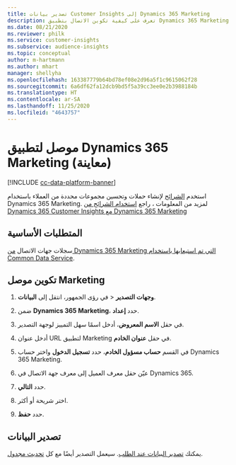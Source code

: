 ```yaml
---
title: تصدير بيانات Customer Insights إلى Dynamics 365 Marketing
description: تعرف على كيفية تكوين الاتصال بتطبيق Dynamics 365 Marketing.
ms.date: 08/21/2020
ms.reviewer: philk
ms.service: customer-insights
ms.subservice: audience-insights
ms.topic: conceptual
author: m-hartmann
ms.author: mhart
manager: shellyha
ms.openlocfilehash: 163387779b64bd78ef08e2d96a5f1c9615062f28
ms.sourcegitcommit: 6a6df62fa12dcb9bd5f5a39cc3ee0e2b3988184b
ms.translationtype: HT
ms.contentlocale: ar-SA
ms.lasthandoff: 11/25/2020
ms.locfileid: "4643757"
---
```

# <a name="connector-for-dynamics-365-marketing-preview"></a>موصل لتطبيق Dynamics 365 Marketing (معاينة)

[!INCLUDE [cc-data-platform-banner](../includes/cc-data-platform-banner.md)]

استخدم [الشرائح](segments.md) لإنشاء حملات وتحسين مجموعات محددة من العملاء باستخدام Dynamics 365 Marketing. لمزيد من المعلومات ، راجع [استخدام الشرائح من Dynamics 365 Customer Insights مع Dynamics 365 Marketing](https://docs.microsoft.com/dynamics365/marketing/customer-insights-segments)

## <a name="prerequisite"></a>المتطلبات الأساسية

سجلات جهات الاتصال [من Dynamics 365 Marketing التي تم استيعابها باستخدام Common Data Service](connect-power-query.md).

## <a name="configure-the-connector-for-marketing"></a>تكوين موصل Marketing

1. في رؤى الجمهور، انتقل إلى **البيانات‏‎** > **وجهات التصدير‬**.

1. ضمن **Dynamics 365 Marketing‎**، حدد **إعداد**.

1. في حقل **الاسم المعروض**، أدخل اسمًا سهل التمييز لوجهة التصدير.

1. أدخل عنوان URL لتطبيق Marketing‎ في حقل **عنوان الخادم**.

1. في القسم **حساب مسؤول الخادم**، حدد **تسجيل الدخول** واختر حساب Dynamics 365 Marketing‎.

1. عيّن حقل معرف العميل إلى معرف جهة الاتصال في Dynamics 365.

1. حدد **التالي**.

1. اختر شريحة أو أكثر.

1. حدد **حفظ**.

## <a name="export-the-data"></a>تصدير البيانات

يمكنك [تصدير البيانات عند الطلب](export-destinations.md). سيعمل التصدير أيضًا مع كل [تحديث مجدول](system.md#schedule-tab).
